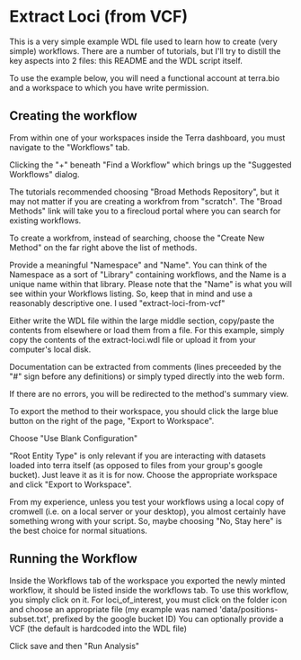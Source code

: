 # Extract Loci (from VCF)
This is a very simple example WDL file used to learn how to create (very simple) workflows. There are a number of tutorials, but I'll try to distill the key aspects into 2 files: this README and the WDL script itself. 

To use the example below, you will need a functional account at terra.bio and a workspace to which you have write permission.

## Creating the workflow
From within one of your workspaces inside the Terra dashboard, you must navigate to the "Workflows" tab. 

Clicking the "+" beneath "Find a Workflow" which brings up the "Suggested Workflows" dialog. 

The tutorials recommended choosing "Broad Methods Repository", but it may not matter if you are creating a workfrom from "scratch". The "Broad Methods" link will take you to a firecloud portal where you can search for existing workflows.

To create a workfrom, instead of searching, choose the "Create New Method" on the far right above the list of methods. 

Provide a meaningful "Namespace" and "Name". You can think of the Namespace as a sort of "Library" containing workflows, and the Name is a unique name within that library. Please note that the "Name" is what you will see within your Workflows listing. So, keep that in mind and use a reasonably descriptive one. I used "extract-loci-from-vcf"

Either write the WDL file within the large middle section, copy/paste the contents from elsewhere or load them from a file. For this example, simply copy the contents of the extract-loci.wdl file or upload it from your computer's local disk.

Documentation can be extracted from comments (lines preceeded by the "#" sign before any definitions) or simply typed directly into the web form. 

If there are no errors, you will be redirected to the method's summary view. 

To export the method to their workspace, you should click the large blue button on the right of the page, "Export to Workspace". 

Choose "Use Blank Configuration"

"Root Entity Type" is only relevant if you are interacting with datasets loaded into terra itself (as opposed to files from your group's google bucket). Just leave it as it is for now. Choose the appropriate workspace and click "Export to Workspace". 

From my experience, unless you test your workflows using a local copy of cromwell (i.e. on a local server or your desktop), you almost certainly have something wrong with your script. So, maybe choosing "No, Stay here" is the best choice for normal situations.

## Running the Workflow
Inside the Workflows tab of the workspace you exported the newly minted workflow, it should be listed inside the workflows tab. To use this workflow, you simply click on it. For loci_of_interest, you must click on the folder icon and choose an appropriate file (my example was named 'data/positions-subset.txt', prefixed by the google bucket ID) You can optionally provide a VCF (the default is hardcoded into the WDL file)

Click save and then "Run Analysis"


